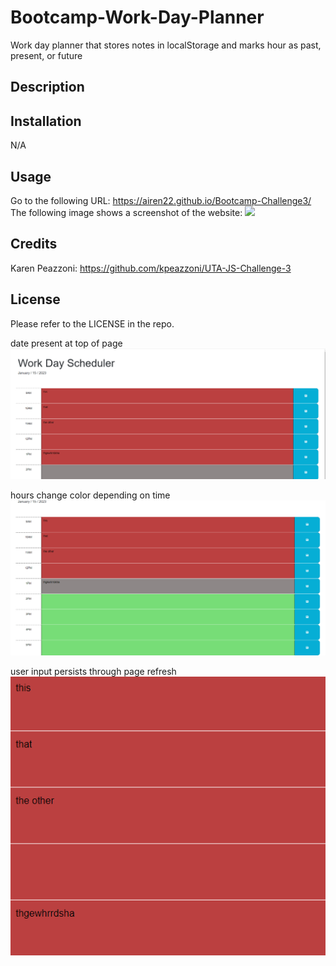 # Bootcamp-Work-Day-Planner
Work day planner that stores notes in localStorage and marks hour as past, present, or future

## Description


## Installation
N/A
## Usage
Go to the following URL:
https://airen22.github.io/Bootcamp-Challenge3/
The following image shows a screenshot of the website: <img src = "assets\css\images\image1.png">
## Credits
Karen Peazzoni: https://github.com/kpeazzoni/UTA-JS-Challenge-3
## License
Please refer to the LICENSE in the repo.



date present at top of page
<br>
![](images/current-date.png)

hours change color depending on time
<br>
![](images/hours-change-color.png)

user input persists through page refresh
<br>
![](images/persisting-user-data.png)
